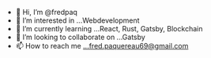 - 👋 Hi, I’m @fredpaq
- 👀 I’m interested in ...Webdevelopment
- 🌱 I’m currently learning ...React, Rust, Gatsby, Blockchain  
- 💞️ I’m looking to collaborate on ...Gatsby
- 📫 How to reach me ...fred.paquereau69@gmail.com

<!---
fredpaq/fredpaq is a ✨ special ✨ repository because its `README.md` (this file) appears on your GitHub profile.
You can click the Preview link to take a look at your changes.
--->
